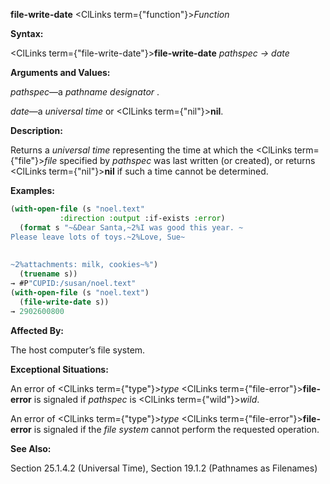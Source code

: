 **file-write-date** <ClLinks  term={"function"}><i>Function</i></ClLinks> 



**Syntax:** 



<ClLinks  term={"file-write-date"}><b>file-write-date</b></ClLinks> *pathspec → date* 



**Arguments and Values:** 



*pathspec*—a *pathname designator* . 



*date*—a *universal time* or <ClLinks  term={"nil"}><b>nil</b></ClLinks>. 



**Description:** 



Returns a *universal time* representing the time at which the <ClLinks  term={"file"}><i>file</i></ClLinks> specified by *pathspec* was last written (or created), or returns <ClLinks  term={"nil"}><b>nil</b></ClLinks> if such a time cannot be determined. 



**Examples:**
```lisp
(with-open-file (s "noel.text" 
		   :direction :output :if-exists :error) 
  (format s "~&Dear Santa,~2%I was good this year. ~ 
Please leave lots of toys.~2%Love, Sue~ 
 
 
~2%attachments: milk, cookies~%") 
  (truename s)) 
→ #P"CUPID:/susan/noel.text" 
(with-open-file (s "noel.text") 
  (file-write-date s)) 
→ 2902600800 
```
**Affected By:** 



The host computer’s file system. 



**Exceptional Situations:** 



An error of <ClLinks  term={"type"}><i>type</i></ClLinks> <ClLinks  term={"file-error"}><b>file-error</b></ClLinks> is signaled if *pathspec* is <ClLinks  term={"wild"}><i>wild</i></ClLinks>. 



An error of <ClLinks  term={"type"}><i>type</i></ClLinks> <ClLinks  term={"file-error"}><b>file-error</b></ClLinks> is signaled if the *file system* cannot perform the requested operation. 



**See Also:** 



Section 25.1.4.2 (Universal Time), Section 19.1.2 (Pathnames as Filenames) 




